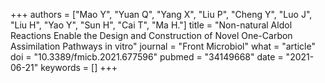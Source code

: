 +++
authors = ["Mao Y", "Yuan Q", "Yang X", "Liu P", "Cheng Y", "Luo J", "Liu H", "Yao Y", "Sun H", "Cai T", "Ma H."]
title = "Non-natural Aldol Reactions Enable the Design and Construction of Novel One-Carbon Assimilation Pathways in vitro"
journal = "Front Microbiol"
what = "article"
doi = "10.3389/fmicb.2021.677596"
pubmed = "34149668"
date = "2021-06-21"
keywords = []
+++

